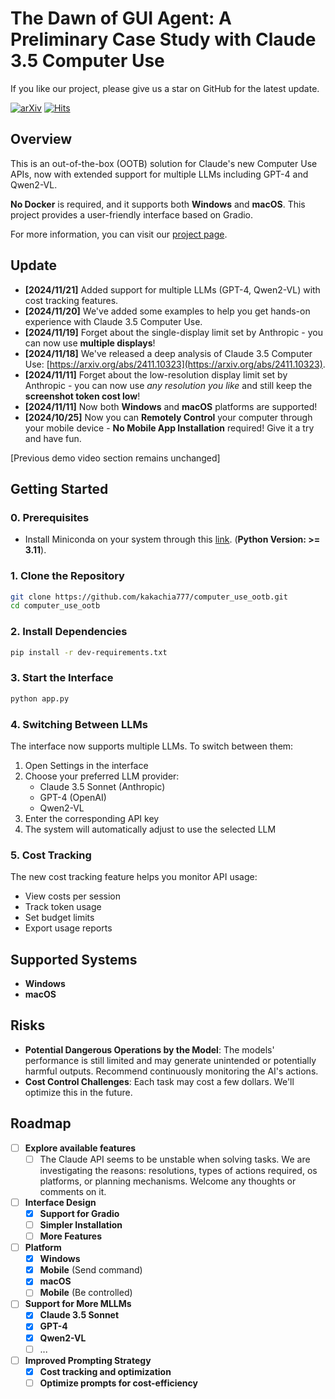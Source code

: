 ﻿# The Dawn of GUI Agent: A Preliminary Case Study with Claude 3.5 Computer Use

If you like our project, please give us a star on GitHub for the latest update.

[![arXiv](https://img.shields.io/badge/Arxiv-2411.10323-b31b1b.svg?logo=arXiv)](https://arxiv.org/abs/2411.10323)
[![Hits](https://hits.seeyoufarm.com/api/count/incr/badge.svg?url=https%3A%2F%2Fgithub.com%2Fkakachia777%2Fcomputer_use_ootb&count_bg=%2379C83D&title_bg=%23555555&icon=&icon_color=%23E7E7E7&title=hits&edge_flat=false)](https://hits.seeyoufarm.com/api/count/incr/badge.svg?url=https%3A%2F%2Fgithub.com%2Fkakachia777%2Fcomputer_use_ootb)

## Overview
This is an out-of-the-box (OOTB) solution for Claude's new Computer Use APIs, now with extended support for multiple LLMs including GPT-4 and Qwen2-VL. 

**No Docker** is required, and it supports both **Windows** and **macOS**. This project provides a user-friendly interface based on Gradio.

For more information, you can visit our [project page](https://computer-use-ootb.github.io).

## Update
- **[2024/11/21]** Added support for multiple LLMs (GPT-4, Qwen2-VL) with cost tracking features.
- **[2024/11/20]** We've added some examples to help you get hands-on experience with Claude 3.5 Computer Use.
- **[2024/11/19]** Forget about the single-display limit set by Anthropic - you can now use **multiple displays**!
- **[2024/11/18]** We've released a deep analysis of Claude 3.5 Computer Use: [https://arxiv.org/abs/2411.10323](https://arxiv.org/abs/2411.10323).
- **[2024/11/11]** Forget about the low-resolution display limit set by Anthropic - you can now use *any resolution you like* and still keep the **screenshot token cost low**!
- **[2024/11/11]** Now both **Windows** and **macOS** platforms are supported!
- **[2024/10/25]** Now you can **Remotely Control** your computer through your mobile device - **No Mobile App Installation** required! Give it a try and have fun.

[Previous demo video section remains unchanged]

## Getting Started

### 0. Prerequisites
- Install Miniconda on your system through this [link](https://www.anaconda.com/download). (**Python Version: >= 3.11**).

### 1. Clone the Repository
```bash
git clone https://github.com/kakachia777/computer_use_ootb.git
cd computer_use_ootb
```

### 2. Install Dependencies
```bash
pip install -r dev-requirements.txt
```

### 3. Start the Interface
```bash
python app.py
```

### 4. Switching Between LLMs
The interface now supports multiple LLMs. To switch between them:

1. Open Settings in the interface
2. Choose your preferred LLM provider:
   - Claude 3.5 Sonnet (Anthropic)
   - GPT-4 (OpenAI)
   - Qwen2-VL
3. Enter the corresponding API key
4. The system will automatically adjust to use the selected LLM

### 5. Cost Tracking
The new cost tracking feature helps you monitor API usage:
- View costs per session
- Track token usage
- Set budget limits
- Export usage reports

## Supported Systems
- **Windows**
- **macOS**

## Risks
- **Potential Dangerous Operations by the Model**: The models' performance is still limited and may generate unintended or potentially harmful outputs. Recommend continuously monitoring the AI's actions. 
- **Cost Control Challenges**: Each task may cost a few dollars. We'll optimize this in the future.

## Roadmap
- [ ] **Explore available features**
  - [ ] The Claude API seems to be unstable when solving tasks. We are investigating the reasons: resolutions, types of actions required, os platforms, or planning mechanisms. Welcome any thoughts or comments on it.
- [ ] **Interface Design**
  - [x] **Support for Gradio**
  - [ ] **Simpler Installation**
  - [ ] **More Features**
- [ ] **Platform**
  - [x] **Windows** 
  - [x] **Mobile** (Send command)
  - [x] **macOS**
  - [ ] **Mobile** (Be controlled)
- [ ] **Support for More MLLMs**
  - [x] **Claude 3.5 Sonnet**
  - [x] **GPT-4**
  - [x] **Qwen2-VL**
  - [ ] ...
- [ ] **Improved Prompting Strategy**
  - [x] **Cost tracking and optimization**
  - [ ] **Optimize prompts for cost-efficiency**